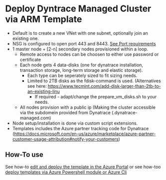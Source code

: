 # Deploy Dyntrace Managed Cluster via ARM Template
- Default is to create a new VNet with one subnet, optionally join an existing one.
- NSG is configured to open port 443 and 8443. [See Port requirements](https://www.dynatrace.com/support/help/setup-and-configuration/dynatrace-managed/configuration/which-network-ports-does-dynatrace-server-use/)
- 1 master node + [2-n] secondary nodes provisioned within a loop. 
  - Remote access to nodes can be choosen to either use password or certificate
  - Each node gets 4 data-disks (one for dynatrace installation, transaction storage, long-term storage and elastic storage). 
    - Each type can be seperately sized to fit sizing needs. 
    - Limited to 2TB disks as the fdisk-command is used. (Alternatives see here: https://www.tecmint.com/add-disk-larger-than-2tb-to-an-existing-linu  
      - If required - adapt/change the prepare_vm_disks.sh to your needs.
  - All nodes provision with a public ip (Making the cluster accessible via the subdomein provided from Dynatrace (<clusterid>.dynatrace-managed.com)
- Node setup/installation is done via custom script extensions.  
- Templates includes the Azure partner tracking code for Dynatrace (https://docs.microsoft.com/en-us/azure/marketplace/azure-partner-customer-usage-attribution#notify-your-customers)

## How-To use

See how-to [edit and deploy the template in the Azure Portal](https://docs.microsoft.com/en-us/azure/azure-resource-manager/resource-manager-quickstart-create-templates-use-the-portal#edit-and-deploy-the-template) or see how-too [deploy templates via Azure Powershell module or Azure Cli](https://docs.microsoft.com/en-us/azure/azure-resource-manager/templates/quickstart-create-templates-use-visual-studio-code?tabs=CLI#deploy-the-template)



